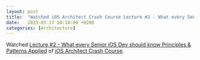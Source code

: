 ```yaml
---
layout: post
title:  "Watched iOS Architect Crash Course Lecture #2 - What every Senior iOS Dev should know Principles & Patterns Applied"
date:   2023-05-17 10:18:00 +0200
categories: [Architecture]
---
```

Watched [Lecture #2 - What every Senior iOS Dev should know Principles & Patterns Applied](https://s3.eu-central-1.amazonaws.com/w7-public/essentialdeveloper.com+iOS+Architect+Crash+Course+Lecture+%232+-+What+every+Senior+iOS+Dev+should+know_+Principles+%26+Patterns+Applied.mp4) of [iOS Architect Crash Course](https://iosacademy.essentialdeveloper.com/p/ios-architect-crash-course-orga0eb/).

